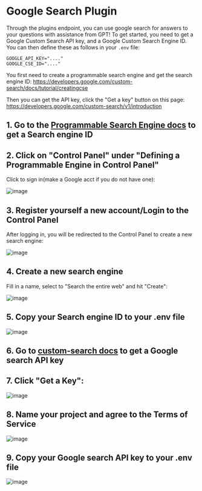 # Google Search Plugin
Through the plugins endpoint, you can use google search for answers to your questions with assistance from GPT! To get started, you need to get a Google Custom Search API key, and a Google Custom Search Engine ID. You can then define these as follows in your `.env` file:  
```env  
GOOGLE_API_KEY="...."  
GOOGLE_CSE_ID="...."  
```  
  
You first need to create a programmable search engine and get the search engine ID: https://developers.google.com/custom-search/docs/tutorial/creatingcse  
  
Then you can get the API key, click the "Get a key" button on this page: https://developers.google.com/custom-search/v1/introduction  

<!-- You can limit the max price that is charged for a single search request by setting `MAX_SEARCH_PRICE` in your `.env` file. -->


## 1\. Go to the [Programmable Search Engine docs](https://developers.google.com/custom-search/docs/tutorial/creatingcse) to get a Search engine ID



## 2\. Click on "Control Panel" under "Defining a Programmable Engine in Control Panel"


Click to sign in(make a Google acct if you do not have one):

![image](../../assets/docs/features/plugins/google_search-1.png)

## 3\. Register yourself a new account/Login to the Control Panel


After logging in, you will be redirected to the Control Panel to create a new search engine:

![image](../../assets/docs/features/plugins/google_search-2.png)


## 4\. Create a new search engine


Fill in a name, select to "Search the entire web" and hit "Create":

![image](../../assets/docs/features/plugins/google_search-3.png)


## 5\. Copy your Search engine ID to your .env file


![image](../../assets/docs/features/plugins/google_search-4.png)


## 6\. Go to [custom-search docs](https://developers.google.com/custom-search/v1/introduction) to get a Google search API key


## 7\. Click "Get a Key":

![image](../../assets/docs/features/plugins/google_search-5.png)


## 8\. Name your project and agree to the Terms of Service


![image](../../assets/docs/features/plugins/google_search-6.png)


## 9\. Copy your Google search API key to your .env file


![image](../../assets/docs/features/plugins/google_search-7.png)
